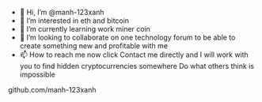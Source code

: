 - 👋 Hi, I’m @manh-123xanh
- 👀 I’m interested in eth and bitcoin
- 🌱 I’m currently learning work miner coin
- 💞️ I’m looking to collaborate on one technology forum to be able to create something new and profitable with me 
- 📫 How to reach me now click 
Contact me directly and I will work with you to find hidden cryptocurrencies somewhere
Do what others think is impossible

<!---
manh-123xanh/manh-123xanh is a ✨ special ✨ repository because its `README.md` (this file) appears on your GitHub profile.
You can click the Preview link to take a look at your changes.
---> github.com/manh-123xanh
